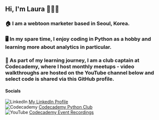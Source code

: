 ## Hi, I'm Laura 👱‍♀️👋 

### 🏠 I am a webtoon marketer based in Seoul, Korea. 

### 🖥️ In my spare time, I enjoy coding in Python as a hobby and learning more about analytics in particular. 

### 🤝 As part of my learning journey, I am a club captain at Codecademy, where I host monthly meetups - video walkthroughs are hosted on the YouTube channel below and select code is shared via this GitHub profile.  

#### Socials
![LinkedIn](https://img.shields.io/badge/linkedin-000000?style=for-the-badge&logo=linkedin&logoColor=blue) 
[My LinkedIn Profile](https://www.linkedin.com/in/lauranikulski/) 
<br>
![Codecademy](https://img.shields.io/badge/codecademy-000000?style=for-the-badge&logo=codecademy&logoColor=gray) 
[Codecademy Python Club](https://community.codecademy.com/c/python-club/)
<br>
![YouTube](https://img.shields.io/badge/youtube-000000?style=for-the-badge&logo=youtube&logoColor=red) 
[Codecademy Event Recordings](https://www.youtube.com/channel/UCyAqZBaUeQkZTLIZOd2JHSQ)
